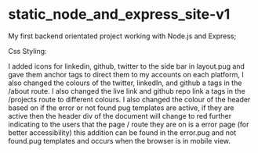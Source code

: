 # static_node_and_express_site-v1
My first backend orientated project working with Node.js and Express;

Css Styling:

I added icons for linkedin, github, twitter to the side bar in layout.pug and gave them anchor tags to direct them to my accounts on each platform, I also changed the colours of the twitter, linkedIn, and github a tags in the /about route. I also changed the live link and github repo link a tags in the /projects route to different colours. I also changed the colour of the header based on if the error or not found pug templates are active, if they are active then the header div of the document will change to red further indicating to the users that the page / route they are on is a error page (for better accessibility) this addition can be found in the error.pug and not found.pug templates and occurs when the browser is in mobile view.
